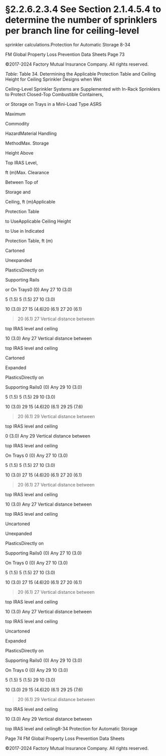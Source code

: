 # §2.2.6.2.3.4 See Section 2.1.4.5.4 to determine the number of sprinklers per branch line for ceiling-level



sprinkler calculations.Protection for Automatic Storage 8-34

FM Global Property Loss Prevention Data Sheets Page 73

©2017-2024 Factory Mutual Insurance Company. All rights reserved.

_Table:_ Table 34. Determining the Applicable Protection Table and Ceiling Height for Ceiling Sprinkler Designs when Wet

Ceiling-Level Sprinkler Systems are Supplemented with In-Rack Sprinklers to Protect Closed-Top Combustible Containers,

or Storage on Trays in a Mini-Load Type ASRS

Maximum

Commodity

HazardMaterial Handling

MethodMax. Storage

Height Above

Top IRAS Level,

ft (m)Max. Clearance

Between Top of

Storage and

Ceiling, ft (m)Applicable

Protection Table

to UseApplicable Ceiling Height

to Use in Indicated

Protection Table, ft (m)

Cartoned

Unexpanded

PlasticsDirectly on

Supporting Rails

or On Trays0 (0) Any 27 10 (3.0)

5 (1.5) 5 (1.5) 27 10 (3.0)

10 (3.0) 27 15 (4.6)20 (6.1) 27 20 (6.1)

> 20 (6.1) 27 Vertical distance between

top IRAS level and ceiling

10 (3.0) Any 27 Vertical distance between

top IRAS level and ceiling

Cartoned

Expanded

PlasticsDirectly on

Supporting Rails0 (0) Any 29 10 (3.0)

5 (1.5) 5 (1.5) 29 10 (3.0)

10 (3.0) 29 15 (4.6)20 (6.1) 29 25 (7.6)

> 20 (6.1) 29 Vertical distance between

top IRAS level and ceiling

0 (3.0) Any 29 Vertical distance between

top IRAS level and ceiling

On Trays 0 (0) Any 27 10 (3.0)

5 (1.5) 5 (1.5) 27 10 (3.0)

10 (3.0) 27 15 (4.6)20 (6.1) 27 20 (6.1)

> 20 (6.1) 27 Vertical distance between

top IRAS level and ceiling

10 (3.0) Any 27 Vertical distance between

top IRAS level and ceiling

Uncartoned

Unexpanded

PlasticsDirectly on

Supporting Rails0 (0) Any 27 10 (3.0)

On Trays 0 (0) Any 27 10 (3.0)

5 (1.5) 5 (1.5) 27 10 (3.0)

10 (3.0) 27 15 (4.6)20 (6.1) 27 20 (6.1)

> 20 (6.1) 27 Vertical distance between

top IRAS level and ceiling

10 (3.0) Any 27 Vertical distance between

top IRAS level and ceiling

Uncartoned

Expanded

PlasticsDirectly on

Supporting Rails0 (0) Any 29 10 (3.0)

On Trays 0 (0) Any 29 10 (3.0)

5 (1.5) 5 (1.5) 29 10 (3.0)

10 (3.0) 29 15 (4.6)20 (6.1) 29 25 (7.6)

> 20 (6.1) 29 Vertical distance between

top IRAS level and ceiling

10 (3.0) Any 29 Vertical distance between

top IRAS level and ceiling8-34 Protection for Automatic Storage

Page 74 FM Global Property Loss Prevention Data Sheets

©2017-2024 Factory Mutual Insurance Company. All rights reserved.